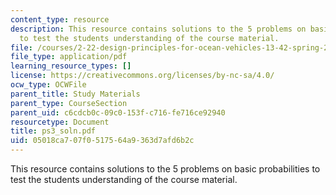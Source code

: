 ```yaml
---
content_type: resource
description: This resource contains solutions to the 5 problems on basic probabilities
  to test the students understanding of the course material.
file: /courses/2-22-design-principles-for-ocean-vehicles-13-42-spring-2005/05018ca707f0517564a9363d7afd6b2c_ps3_soln.pdf
file_type: application/pdf
learning_resource_types: []
license: https://creativecommons.org/licenses/by-nc-sa/4.0/
ocw_type: OCWFile
parent_title: Study Materials
parent_type: CourseSection
parent_uid: c6cdcb0c-09c0-153f-c716-fe716ce92940
resourcetype: Document
title: ps3_soln.pdf
uid: 05018ca7-07f0-5175-64a9-363d7afd6b2c
---
```

This resource contains solutions to the 5 problems on basic probabilities to test the students understanding of the course material.